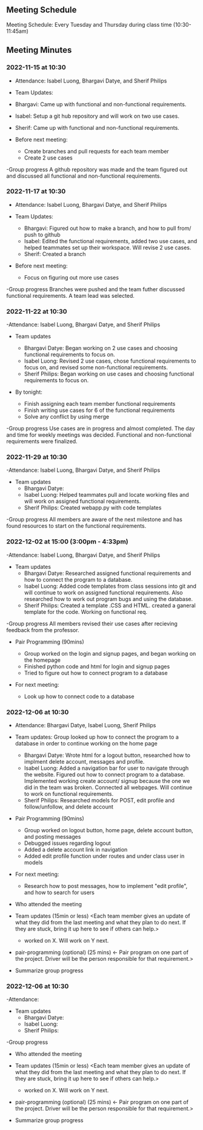 ## Meeting Schedule

Meeting Schedule: Every Tuesday and Thursday during class time (10:30-11:45am)
  
## Meeting Minutes

### 2022-11-15 at 10:30
- Attendance: Isabel Luong, Bhargavi Datye, and Sherif Philips

- Team Updates:
 - Bhargavi: Came up with functional and non-functional requirements.
 - Isabel: Setup a git hub repository and will work on two use cases.
 - Sherif: Came up with functional and non-functional requirements.

- Before next meeting:
  - Create branches and pull requests for each team member
  - Create 2 use cases

-Group progress
  A github repository was made and the team figured out and discussed all functional and non-functional requirements.


### 2022-11-17 at 10:30
- Attendance: Isabel Luong, Bhargavi Datye, and Sherif Philips

- Team Updates: 
  - Bhargavi: Figured out how to make a branch, and how to pull from/ push to github
  - Isabel: Edited the functional requirements, added two use cases, and helped teammates set up their workspace. Will revise 2 use cases.
  - Sherif: Created a branch

- Before next meeting: 
  - Focus on figuring out more use cases

-Group progress
  Branches were pushed and the team futher discussed functional requirements. A team lead was selected.


### 2022-11-22 at 10:30
-Attendance: Isabel Luong, Bhargavi Datye, and Sherif Philips

- Team updates
  - Bhargavi Datye: Began working on 2 use cases and choosing functional requirements to focus on.
  - Isabel Luong: Revised 2 use cases, chose functional requirements to focus on, and revised some non-functional requirements.
  - Sherif Philips: Began working on use cases and choosing functional requirements to focus on.

- By tonight:
  - Finish assigning each team member functional requirements
  - Finish writing use cases for 6 of the functional requirements
  - Solve any conflict by using merge

-Group progress
  Use cases are in progress and almost completed. The day and time for weekly meetings was decided. Functional and non-functional requirements were finalized.


### 2022-11-29 at 10:30
-Attendance: Isabel Luong, Bhargavi Datye, and Sherif Philips

- Team updates
  - Bhargavi Datye: 
  - Isabel Luong: Helped teammates pull and locate working files and will work on assigned functional requirements.
  - Sherif Philips: Created webapp.py with code templates

-Group progress
  All members are aware of the next milestone and has found resources to start on the functional requirements.


### 2022-12-02 at 15:00 (3:00pm - 4:33pm)
-Attendance: Isabel Luong, Bhargavi Datye, and Sherif Philips

- Team updates
  - Bhargavi Datye: Researched assigned functional requirements and how to connect the program to a database. 
  - Isabel Luong: Added code templates from class sessions into git and will continue to work on assigned functional requirements. Also researched how to work out program bugs and using the database.
  - Sherif Philips: Created a template .CSS and HTML. created a ganeral template for the code. Working on functional req.
  
-Group progress
  All members revised their use cases after recieving feedback from the professor. 
  
- Pair Programming (90mins)
  - Group worked on the login and signup pages, and began working on the homepage
  - Finished python code and html for login and signup pages
  - Tried to figure out how to connect program to a database
  
- For next meeting:
  - Look up how to connect code to a database


### 2022-12-06 at 10:30
- Attendance: Bhargavi Datye, Isabel Luong, Sherif Philips
  
- Team updates:
  Group looked up how to connect the program to a database in order to continue working on the home page
  
  - Bhargavi Datye: Wrote html for a logout button, researched how to implment delete account, messages and profile.
  - Isabel Luong: Added a navigation bar for user to navigate through the website. Figured out how to connect program to a database. Implemented working create account/ signup because the one we did in the team was broken. Connected all webpages. Will continue to work on functional requirements.
  - Sherif Philips: Researched models for POST, edit profile and follow/unfollow, and delete account

- Pair Programming (90mins)
  - Group worked on logout button, home page, delete account button, and posting messages
  - Debugged issues regarding logout
  - Added a delete account link in navigation
  - Added edit profile function under routes and under class user in models
  
- For next meeting: 
  - Research how to post messages, how to implement "edit profile", and how to search for users
  

- Who attended the meeting
- Team updates (15min or less)
  <Each team member gives an update of what they did from the last meeting and what they plan to do next. If they are stuck, bring it up here to see if others can help.>
  - <name> worked on X. Will work on Y next. 

- pair-programming (optional) (25 mins)
  <- Pair program on one part of the project. Driver will be the person responsible for that requirement.>

- Summarize group progress


### 2022-12-06 at 10:30
-Attendance: 

- Team updates
  - Bhargavi Datye: 
  - Isabel Luong:
  - Sherif Philips: 

-Group progress

- Who attended the meeting
- Team updates (15min or less)
  <Each team member gives an update of what they did from the last meeting and what they plan to do next. If they are stuck, bring it up here to see if others can help.>
  - <name> worked on X. Will work on Y next. 

- pair-programming (optional) (25 mins)
  <- Pair program on one part of the project. Driver will be the person responsible for that requirement.>

- Summarize group progress
